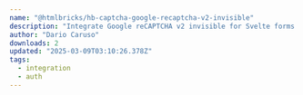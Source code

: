 ```yaml
---
name: "@htmlbricks/hb-captcha-google-recaptcha-v2-invisible"
description: "Integrate Google reCAPTCHA v2 invisible for Svelte forms."
author: "Dario Caruso"
downloads: 2
updated: "2025-03-09T03:10:26.378Z"
tags: 
  - integration
  - auth
---
```

